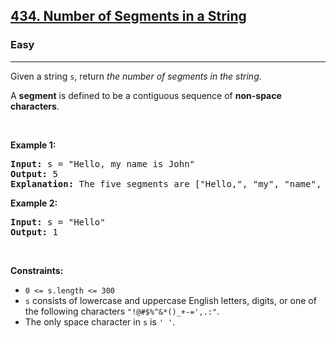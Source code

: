 <h2><a href="https://leetcode.com/problems/number-of-segments-in-a-string">434. Number of Segments in a String</a></h2><h3>Easy</h3><hr><p>Given a string <code>s</code>, return <em>the number of segments in the string</em>.</p>

<p>A <strong>segment</strong> is defined to be a contiguous sequence of <strong>non-space characters</strong>.</p>

<p>&nbsp;</p>
<p><strong class="example">Example 1:</strong></p>

<pre>
<strong>Input:</strong> s = &quot;Hello, my name is John&quot;
<strong>Output:</strong> 5
<strong>Explanation:</strong> The five segments are [&quot;Hello,&quot;, &quot;my&quot;, &quot;name&quot;, &quot;is&quot;, &quot;John&quot;]
</pre>

<p><strong class="example">Example 2:</strong></p>

<pre>
<strong>Input:</strong> s = &quot;Hello&quot;
<strong>Output:</strong> 1
</pre>

<p>&nbsp;</p>
<p><strong>Constraints:</strong></p>

<ul>
	<li><code>0 &lt;= s.length &lt;= 300</code></li>
	<li><code>s</code> consists of lowercase and uppercase English letters, digits, or one of the following characters <code>&quot;!@#$%^&amp;*()_+-=&#39;,.:&quot;</code>.</li>
	<li>The only space character in <code>s</code> is <code>&#39; &#39;</code>.</li>
</ul>
